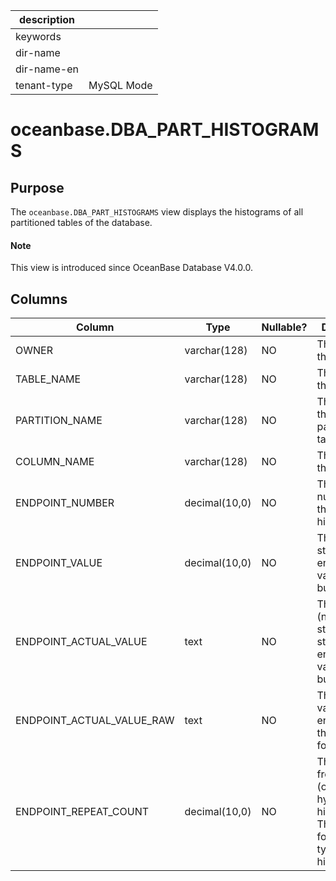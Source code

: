 | description ||
|---|---|
| keywords ||
| dir-name ||
| dir-name-en ||
| tenant-type | MySQL Mode |

# oceanbase.DBA_PART_HISTOGRAMS

## Purpose

The `oceanbase.DBA_PART_HISTOGRAMS` view displays the histograms of all partitioned tables of the database.

<main id="notice" type='explain'>
  <h4>Note</h4>
  <p>This view is introduced since OceanBase Database V4.0.0. </p>
</main>

## Columns

| Column | Type | Nullable? | Description |
| --- | --- | --- | --- |
| OWNER | varchar(128) | NO | The owner of the table. |
| TABLE_NAME | varchar(128) | NO | The name of the table. |
| PARTITION_NAME | varchar(128) | NO | The name of the partitioned table. |
| COLUMN_NAME | varchar(128) | NO | The name of the column. |
| ENDPOINT_NUMBER | decimal(10,0) | NO | The bucket number of the histogram. |
| ENDPOINT_VALUE | decimal(10,0) | NO | The standardized endpoint value for the bucket. |
| ENDPOINT_ACTUAL_VALUE | text | NO | The actual (non-standardized) string of the endpoint value for the bucket. |
| ENDPOINT_ACTUAL_VALUE_RAW | text | NO | The actual value of the endpoint in the original format. |
| ENDPOINT_REPEAT_COUNT | decimal(10,0) | NO | The endpoint frequency (only for hybrid histograms). The value is `0` for other types of histograms. |
